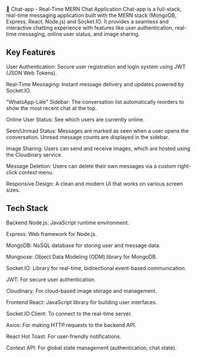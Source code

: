 💬 Chat-app - Real-Time MERN Chat Application
Chat-app is a full-stack, real-time messaging application built with the MERN stack (MongoDB, Express, React, Node.js) and Socket.IO. It provides a seamless and interactive chatting experience with features like user authentication, real-time messaging, online user status, and image sharing.

## Key Features
User Authentication: Secure user registration and login system using JWT (JSON Web Tokens).

Real-Time Messaging: Instant message delivery and updates powered by Socket.IO.

"WhatsApp-Like" Sidebar: The conversation list automatically reorders to show the most recent chat at the top.

Online User Status: See which users are currently online.

Seen/Unread Status: Messages are marked as seen when a user opens the conversation. Unread message counts are displayed in the sidebar.

Image Sharing: Users can send and receive images, which are hosted using the Cloudinary service.

Message Deletion: Users can delete their own messages via a custom right-click context menu.

Responsive Design: A clean and modern UI that works on various screen sizes.

## Tech Stack
Backend
Node.js: JavaScript runtime environment.

Express: Web framework for Node.js.

MongoDB: NoSQL database for storing user and message data.

Mongoose: Object Data Modeling (ODM) library for MongoDB.

Socket.IO: Library for real-time, bidirectional event-based communication.

JWT: For secure user authentication.

Cloudinary: For cloud-based image storage and management.

Frontend
React: JavaScript library for building user interfaces.

Socket.IO Client: To connect to the real-time server.

Axios: For making HTTP requests to the backend API.

React Hot Toast: For user-friendly notifications.

Context API: For global state management (authentication, chat state).
